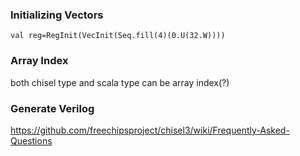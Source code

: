 
### Initializing Vectors
```
val reg=RegInit(VecInit(Seq.fill(4)(0.U(32.W))))
```

### Array Index

both chisel type and scala type can be array index(?)

### Generate Verilog

https://github.com/freechipsproject/chisel3/wiki/Frequently-Asked-Questions
